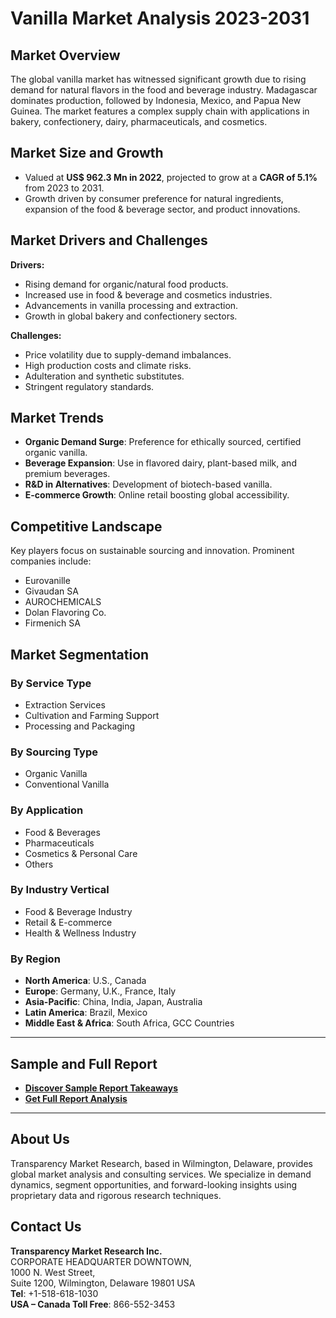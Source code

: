 # Vanilla Market Analysis 2023-2031

## Market Overview  
The global vanilla market has witnessed significant growth due to rising demand for natural flavors in the food and beverage industry. Madagascar dominates production, followed by Indonesia, Mexico, and Papua New Guinea. The market features a complex supply chain with applications in bakery, confectionery, dairy, pharmaceuticals, and cosmetics.

## Market Size and Growth  
- Valued at **US$ 962.3 Mn in 2022**, projected to grow at a **CAGR of 5.1%** from 2023 to 2031.  
- Growth driven by consumer preference for natural ingredients, expansion of the food & beverage sector, and product innovations.

## Market Drivers and Challenges  
**Drivers:**  
- Rising demand for organic/natural food products.  
- Increased use in food & beverage and cosmetics industries.  
- Advancements in vanilla processing and extraction.  
- Growth in global bakery and confectionery sectors.  

**Challenges:**  
- Price volatility due to supply-demand imbalances.  
- High production costs and climate risks.  
- Adulteration and synthetic substitutes.  
- Stringent regulatory standards.  

## Market Trends  
- **Organic Demand Surge**: Preference for ethically sourced, certified organic vanilla.  
- **Beverage Expansion**: Use in flavored dairy, plant-based milk, and premium beverages.  
- **R&D in Alternatives**: Development of biotech-based vanilla.  
- **E-commerce Growth**: Online retail boosting global accessibility.  

## Competitive Landscape  
Key players focus on sustainable sourcing and innovation. Prominent companies include:  
- Eurovanille  
- Givaudan SA  
- AUROCHEMICALS  
- Dolan Flavoring Co.  
- Firmenich SA  

## Market Segmentation  
### By Service Type  
- Extraction Services  
- Cultivation and Farming Support  
- Processing and Packaging  

### By Sourcing Type  
- Organic Vanilla  
- Conventional Vanilla  

### By Application  
- Food & Beverages  
- Pharmaceuticals  
- Cosmetics & Personal Care  
- Others  

### By Industry Vertical  
- Food & Beverage Industry  
- Retail & E-commerce  
- Health & Wellness Industry  

### By Region  
- **North America**: U.S., Canada  
- **Europe**: Germany, U.K., France, Italy  
- **Asia-Pacific**: China, India, Japan, Australia  
- **Latin America**: Brazil, Mexico  
- **Middle East & Africa**: South Africa, GCC Countries  

---

## Sample and Full Report  
- **[Discover Sample Report Takeaways](https://www.transparencymarketresearch.com/sample/sample.php?flag=S&rep_id=51783)**  
- **[Get Full Report Analysis](https://www.transparencymarketresearch.com/vanilla-market.html)**  

---

## About Us  
Transparency Market Research, based in Wilmington, Delaware, provides global market analysis and consulting services. We specialize in demand dynamics, segment opportunities, and forward-looking insights using proprietary data and rigorous research techniques.  

## Contact Us  
**Transparency Market Research Inc.**  
CORPORATE HEADQUARTER DOWNTOWN,  
1000 N. West Street,  
Suite 1200, Wilmington, Delaware 19801 USA  
**Tel**: +1-518-618-1030  
**USA – Canada Toll Free**: 866-552-3453  